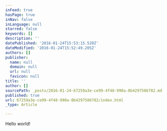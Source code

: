 ```yaml
---
inFeed: true
hasPage: true
inNav: false
inLanguage: null
starred: false
keywords: []
description: ''
datePublished: '2016-01-24T15:53:15.520Z'
dateModified: '2016-01-24T15:52:49.205Z'
authors: []
publisher:
  name: null
  domain: null
  url: null
  favicon: null
title: ''
author: []
sourcePath: _posts/2016-01-24-67259a3e-ce99-4f48-990a-0b4297586782.md
published: true
url: 67259a3e-ce99-4f48-990a-0b4297586782/index.html
_type: Article

---
```

Hello world!